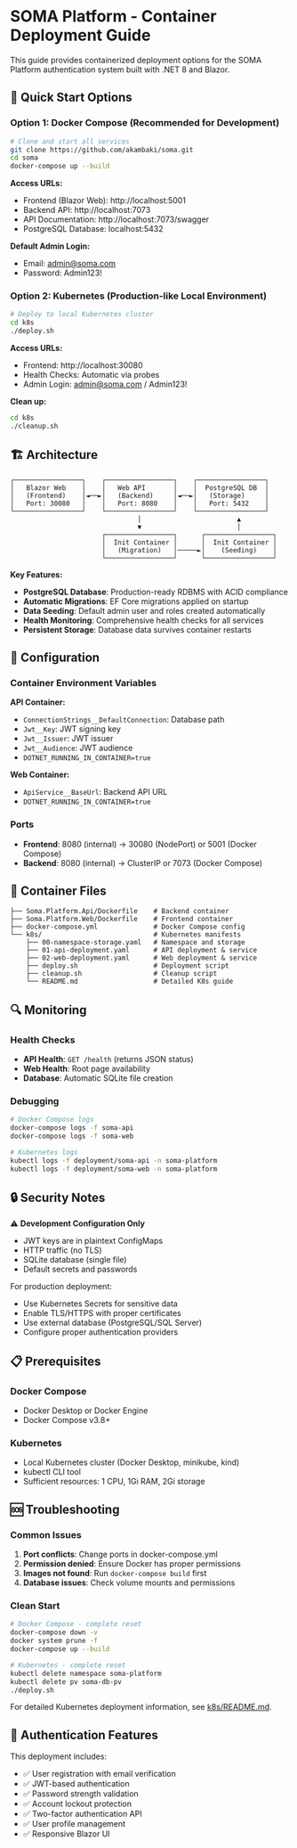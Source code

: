 # SOMA Platform - Container Deployment Guide

This guide provides containerized deployment options for the SOMA Platform authentication system built with .NET 8 and Blazor.

## 🚀 Quick Start Options

### Option 1: Docker Compose (Recommended for Development)

```bash
# Clone and start all services
git clone https://github.com/akambaki/soma.git
cd soma
docker-compose up --build
```

**Access URLs:**
- Frontend (Blazor Web): http://localhost:5001
- Backend API: http://localhost:7073
- API Documentation: http://localhost:7073/swagger
- PostgreSQL Database: localhost:5432

**Default Admin Login:**
- Email: admin@soma.com
- Password: Admin123!

### Option 2: Kubernetes (Production-like Local Environment)

```bash
# Deploy to local Kubernetes cluster
cd k8s
./deploy.sh
```

**Access URLs:**
- Frontend: http://localhost:30080
- Health Checks: Automatic via probes
- Admin Login: admin@soma.com / Admin123!

**Clean up:**
```bash
cd k8s
./cleanup.sh
```

## 🏗️ Architecture

```
┌─────────────────┐    ┌─────────────────┐    ┌─────────────────┐
│   Blazor Web    │    │   Web API       │    │  PostgreSQL DB  │
│   (Frontend)    │◄──►│   (Backend)     │◄──►│   (Storage)     │
│   Port: 30080   │    │   Port: 8080    │    │   Port: 5432    │
└─────────────────┘    └─────────────────┘    └─────────────────┘
                                │                        ▲
                                ▼                        │
                       ┌─────────────────┐      ┌─────────────────┐
                       │  Init Container │      │  Init Container │
                       │   (Migration)   │─────►│    (Seeding)    │
                       └─────────────────┘      └─────────────────┘
```

**Key Features:**
- **PostgreSQL Database**: Production-ready RDBMS with ACID compliance
- **Automatic Migrations**: EF Core migrations applied on startup
- **Data Seeding**: Default admin user and roles created automatically
- **Health Monitoring**: Comprehensive health checks for all services
- **Persistent Storage**: Database data survives container restarts

## 🔧 Configuration

### Container Environment Variables

**API Container:**
- `ConnectionStrings__DefaultConnection`: Database path
- `Jwt__Key`: JWT signing key  
- `Jwt__Issuer`: JWT issuer
- `Jwt__Audience`: JWT audience
- `DOTNET_RUNNING_IN_CONTAINER=true`

**Web Container:**
- `ApiService__BaseUrl`: Backend API URL
- `DOTNET_RUNNING_IN_CONTAINER=true`

### Ports

- **Frontend**: 8080 (internal) → 30080 (NodePort) or 5001 (Docker Compose)
- **Backend**: 8080 (internal) → ClusterIP or 7073 (Docker Compose)

## 📁 Container Files

```
├── Soma.Platform.Api/Dockerfile    # Backend container
├── Soma.Platform.Web/Dockerfile    # Frontend container
├── docker-compose.yml              # Docker Compose config
└── k8s/                            # Kubernetes manifests
    ├── 00-namespace-storage.yaml   # Namespace and storage
    ├── 01-api-deployment.yaml      # API deployment & service
    ├── 02-web-deployment.yaml      # Web deployment & service
    ├── deploy.sh                   # Deployment script
    ├── cleanup.sh                  # Cleanup script
    └── README.md                   # Detailed K8s guide
```

## 🔍 Monitoring

### Health Checks

- **API Health**: `GET /health` (returns JSON status)
- **Web Health**: Root page availability
- **Database**: Automatic SQLite file creation

### Debugging

```bash
# Docker Compose logs
docker-compose logs -f soma-api
docker-compose logs -f soma-web

# Kubernetes logs
kubectl logs -f deployment/soma-api -n soma-platform
kubectl logs -f deployment/soma-web -n soma-platform
```

## 🔒 Security Notes

⚠️ **Development Configuration Only**

- JWT keys are in plaintext ConfigMaps
- HTTP traffic (no TLS)
- SQLite database (single file)
- Default secrets and passwords

For production deployment:
- Use Kubernetes Secrets for sensitive data
- Enable TLS/HTTPS with proper certificates
- Use external database (PostgreSQL/SQL Server)
- Configure proper authentication providers

## 📋 Prerequisites

### Docker Compose
- Docker Desktop or Docker Engine
- Docker Compose v3.8+

### Kubernetes
- Local Kubernetes cluster (Docker Desktop, minikube, kind)
- kubectl CLI tool
- Sufficient resources: 1 CPU, 1Gi RAM, 2Gi storage

## 🆘 Troubleshooting

### Common Issues

1. **Port conflicts**: Change ports in docker-compose.yml
2. **Permission denied**: Ensure Docker has proper permissions
3. **Images not found**: Run `docker-compose build` first
4. **Database issues**: Check volume mounts and permissions

### Clean Start

```bash
# Docker Compose - complete reset
docker-compose down -v
docker system prune -f
docker-compose up --build

# Kubernetes - complete reset
kubectl delete namespace soma-platform
kubectl delete pv soma-db-pv
./deploy.sh
```

For detailed Kubernetes deployment information, see [k8s/README.md](k8s/README.md).

## 🎯 Authentication Features

This deployment includes:

- ✅ User registration with email verification
- ✅ JWT-based authentication 
- ✅ Password strength validation
- ✅ Account lockout protection
- ✅ Two-factor authentication API
- ✅ User profile management
- ✅ Responsive Blazor UI